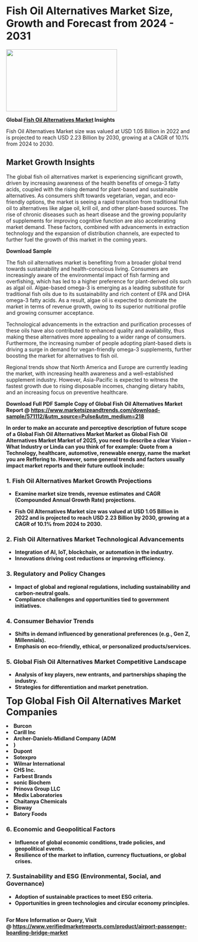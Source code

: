 <H1>Fish Oil Alternatives Market Size, Growth and Forecast from 2024 - 2031</H1><img class="aligncenter size-medium wp-image-584254" src="https://thirdeyenews.in/wp-content/uploads/2024/09/Global-Market-Research-300x168.jpeg" alt="" width="300" height="168" /><p><strong>Global&nbsp;<a href="https://www.marketsizeandtrends.com/download-sample/571112/&amp;utm_source=Pulse&amp;utm_medium=218">Fish Oil Alternatives Market</a> Insights</strong></p><p>Fish Oil Alternatives Market size was valued at USD 1.05 Billion in 2022 and is projected to reach USD 2.23 Billion by 2030, growing at a CAGR of 10.1% from 2024 to 2030.</p><p><h2>Market Growth Insights</h2> <p>The global fish oil alternatives market is experiencing significant growth, driven by increasing awareness of the health benefits of omega-3 fatty acids, coupled with the rising demand for plant-based and sustainable alternatives. As consumers shift towards vegetarian, vegan, and eco-friendly options, the market is seeing a rapid transition from traditional fish oil to alternatives like algae oil, krill oil, and other plant-based sources. The rise of chronic diseases such as heart disease and the growing popularity of supplements for improving cognitive function are also accelerating market demand. These factors, combined with advancements in extraction technology and the expansion of distribution channels, are expected to further fuel the growth of this market in the coming years.</p> <p><strong>Download Sample</strong></p> <p>The fish oil alternatives market is benefiting from a broader global trend towards sustainability and health-conscious living. Consumers are increasingly aware of the environmental impact of fish farming and overfishing, which has led to a higher preference for plant-derived oils such as algal oil. Algae-based omega-3 is emerging as a leading substitute for traditional fish oils due to its sustainability and rich content of EPA and DHA omega-3 fatty acids. As a result, algae oil is expected to dominate the market in terms of revenue growth, owing to its superior nutritional profile and growing consumer acceptance.</p> <p>Technological advancements in the extraction and purification processes of these oils have also contributed to enhanced quality and availability, thus making these alternatives more appealing to a wider range of consumers. Furthermore, the increasing number of people adopting plant-based diets is driving a surge in demand for vegan-friendly omega-3 supplements, further boosting the market for alternatives to fish oil.</p> <p>Regional trends show that North America and Europe are currently leading the market, with increasing health awareness and a well-established supplement industry. However, Asia-Pacific is expected to witness the fastest growth due to rising disposable incomes, changing dietary habits, and an increasing focus on preventive healthcare.</p> <p><strong></p><p><span class=""><strong>Download Full PDF Sample Copy of Global Fish Oil Alternatives Market Report</strong> @ <a href="https://www.marketsizeandtrends.com/download-sample/571112/&amp;utm_source=Pulse&amp;utm_medium=218" target="_blank">https://www.marketsizeandtrends.com/download-sample/571112/&amp;utm_source=Pulse&amp;utm_medium=218</a></span></p><p>In order to make an accurate and perceptive description of future scope of a Global&nbsp;Fish Oil Alternatives Market Market as Global&nbsp;Fish Oil Alternatives Market Market of 2025, you need to describe a clear Vision &ndash; What Industry or Linda can you think of for example: Quote from a Technology, healthcare, automotive, renewable energy, name the market you are Reffering to. However, some general trends and factors usually impact market reports and their future outlook include:</p><h3>1.&nbsp;<strong>Fish Oil Alternatives Market Growth Projections</strong></h3><ul><li>Examine market size trends, revenue estimates and CAGR (Compounded Annual Growth Rate) projections.</li><li><p>Fish Oil Alternatives Market size was valued at USD 1.05 Billion in 2022 and is projected to reach USD 2.23 Billion by 2030, growing at a CAGR of 10.1% from 2024 to 2030.</p></li></ul><h3>2.&nbsp;<strong>Fish Oil Alternatives Market Technological Advancements</strong></h3><ul><li>Integration of AI, IoT, blockchain, or automation in the industry.</li><li>Innovations driving cost reductions or improving efficiency.</li></ul><h3>3.&nbsp;<strong>Regulatory and Policy Changes</strong></h3><ul><li>Impact of global and regional regulations, including sustainability and carbon-neutral goals.</li><li>Compliance challenges and opportunities tied to government initiatives.</li></ul><h3>4.&nbsp;<strong>Consumer Behavior Trends</strong></h3><ul><li>Shifts in demand influenced by generational preferences (e.g., Gen Z, Millennials).</li><li>Emphasis on eco-friendly, ethical, or personalized products/services.</li></ul><h3>5.&nbsp;<strong>Global Fish Oil Alternatives Market Competitive Landscape</strong></h3><ul><li>Analysis of key players, new entrants, and partnerships shaping the industry.</li><li>Strategies for differentiation and market penetration.</li></ul><p data-pm-slice="1 1 []"><span style="color: inherit; font-family: inherit; font-size: 25px;">Top Global Fish Oil Alternatives Market Companies</span></p><div class="" data-test-id=""><p><li>Burcon</li><li> Carill Inc</li><li> Archer-Daniels-Midland Company (ADM</li><li>)</li><li> Dupont</li><li> Sotexpro</li><li> Wilmar lnternational</li><li> CHS Inc.</li><li> Farbest Brands</li><li> sonic Biochem</li><li> Prinova Group LLC</li><li> Medix Laboratories</li><li> Chaitanya Chemicals</li><li> Bioway</li><li> Batory Foods</li></p></div><h3>6.&nbsp;<strong>Economic and Geopolitical Factors</strong></h3><ul><li>Influence of global economic conditions, trade policies, and geopolitical events.</li><li>Resilience of the market to inflation, currency fluctuations, or global crises.</li></ul><h3>7.&nbsp;<strong>Sustainability and ESG (Environmental, Social, and Governance)</strong></h3><ul><li>Adoption of sustainable practices to meet ESG criteria.</li><li>Opportunities in green technologies and circular economy principles.</li></ul><h2><strong style="font-size: 14px;">For More Information or Query, Visit @&nbsp;</strong><a style="background-color: #ffffff; font-size: 14px;" href="https://www.marketsizeandtrends.com/report/fish-oil-alternatives-market/" target="_blank">https://www.verifiedmarketreports.com/product/airport-passenger-boarding-bridge-market</a></h2>
